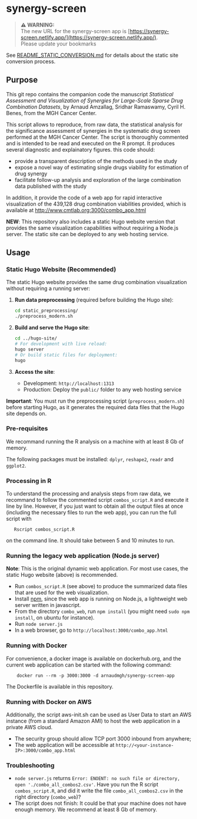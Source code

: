 # synergy-screen

> **⚠️ WARNING:**  
> The new URL for the synergy-screen app is [https://synergy-screen.netlify.app/](https://synergy-screen.netlify.app/).  
> Please update your bookmarks

See [README_STATIC_CONVERSION.md](README_STATIC_CONVERSION.md) for details about the static site conversion process.

## Purpose
This git repo contains the companion code the manuscript *Statistical Assessment and Visualization of Synergies for Large-Scale Sparse Drug Combination Datasets*, by Arnaud Amzallag, Sridhar Ramaswamy, Cyril H. Benes, from the MGH Cancer Center.

This script allows to reproduce, from raw data, the statistical analysis for the significance assessment of synergies in
the systematic drug screen performed at the MGH Cancer Center. The script is thoroughly commented and is intended to be
read and executed on the R prompt. It produces several diagnostic and explainatory figures. 
this code should:
* provide a transparent description of the methods used in the study
* expose a novel way of estimating single drugs viability for estimation of drug synergy
* facilitate follow-up analysis and exploration of the large combination data published with the study

In addition, it provide the code of a web app for rapid interactive visualization of the 439,128 drug combination
viabilities provided, which is available at http://www.cmtlab.org:3000/combo_app.html

**NEW**: This repository also includes a static Hugo website version that provides the same visualization capabilities
without requiring a Node.js server. The static site can be deployed to any web hosting service.

## Usage

### Static Hugo Website (Recommended)

The static Hugo website provides the same drug combination visualization without requiring a running server:

1. **Run data preprocessing** (required before building the Hugo site):
   ```bash
   cd static_preprocessing/
   ./preprocess_modern.sh
   ```

2. **Build and serve the Hugo site**:
   ```bash
   cd ../hugo-site/
   # For development with live reload:
   hugo server
   # Or build static files for deployment:
   hugo
   ```

3. **Access the site**:
   - Development: `http://localhost:1313`
   - Production: Deploy the `public/` folder to any web hosting service

**Important**: You must run the preprocessing script (`preprocess_modern.sh`) before starting Hugo, as it generates the required data files that the Hugo site depends on.

### Pre-requisites
We recommand running the R analysis on a machine with at least 8 Gb of memory.

The following packages must be installed: `dplyr`, `reshape2`, `readr` and `ggplot2`. 

### Processing in R
To understand the processing and analysis steps from raw data, we recommand to follow the commented script `combos_script.R` and execute it line by line.
However, if you just want to obtain all the output files at once (including the necessary files to run the web app),
you can run the full script with
```
   Rscript combos_script.R
```
on the command line. It should take between 5 and 10 minutes to run. 

### Running the legacy web application (Node.js server)

**Note**: This is the original dynamic web application. For most use cases, the static Hugo website (above) is recommended.

* Run `combos_script.R` (see above) to produce the summarized data files that are used for the web visualization.
* Install [npm](https://docs.npmjs.com/getting-started/installing-node), since the web app is running on Node.js,
a lightweight web server written in javascript. 
* From the directory `combo_web`, run `npm install` (you might need `sudo npm install`, on ubuntu for instance). 
* Run `node server.js`
* In a web browser, go to `http://localhost:3000/combo_app.html`

### Running with Docker
For convenience, a docker image is available on dockerhub.org, and the current web application can be started with the following command:
```
    docker run --rm -p 3000:3000 -d arnaudmgh/synergy-screen-app
```
The Dockerfile is available in this repository.

### Running with Docker on AWS
Additionally, the script aws-init.sh can be used as User Data to start an AWS instance (from a standard Amazon AMI) to host the web application in a private AWS cloud. 
* The security group should allow TCP port 3000 inbound from anywhere;
* The web application will be accessible at `http://<your-instance-IP>:3000/combo_app.html`

### Troubleshooting
* `node server.js` returns `Error: ENOENT: no such file or directory, open './combo_all_combos2.csv'`. Have you run the R script `combos_script.R`, and did it write the file `combo_all_combos2.csv` in the right directory (`combo_web`)?
* The script does not finish: It could be that your machine does not have enough memory. We recommend at least 8 Gb of memory.
